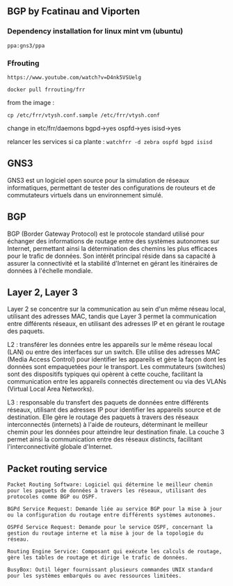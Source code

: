 ## BGP by Fcatinau and Viporten


### Dependency installation for linux mint vm (ubuntu)

`ppa:gns3/ppa`

### Ffrouting
`https://www.youtube.com/watch?v=D4nk5VSUelg`

`docker pull frrouting/frr`

from the image : 

`cp /etc/frr/vtysh.conf.sample /etc/frr/vtysh.conf`

change in etc/frr/daemons 
bgpd->yes
ospfd->yes
isisd->yes

relancer les services si ca plante : `watchfrr -d zebra ospfd bgpd isisd`


## GNS3 
GNS3 est un logiciel open source pour la simulation de réseaux informatiques, permettant de tester des configurations de routeurs et de commutateurs virtuels dans un environnement simulé.   

## BGP

BGP (Border Gateway Protocol) est le protocole standard utilisé pour échanger des informations de routage entre des systèmes autonomes sur Internet, permettant ainsi la détermination des chemins les plus efficaces pour le trafic de données. Son intérêt principal réside dans sa capacité à assurer la connectivité et la stabilité d'Internet en gérant les itinéraires de données à l'échelle mondiale.   
## Layer 2, Layer 3

 Layer 2 se concentre sur la communication au sein d'un même réseau local, utilisant des adresses MAC, tandis que Layer 3 permet la communication entre différents réseaux, en utilisant des adresses IP et en gérant le routage des paquets.   

L2 : transférer les données entre les appareils sur le même réseau local (LAN) ou entre des interfaces sur un switch. Elle utilise des adresses MAC (Media Access Control) pour identifier les appareils et gère la façon dont les données sont empaquetées pour le transport. Les commutateurs (switches) sont des dispositifs typiques qui opèrent à cette couche, facilitant la communication entre les appareils connectés directement ou via des VLANs (Virtual Local Area Networks).

L3 : responsable du transfert des paquets de données entre différents réseaux, utilisant des adresses IP pour identifier les appareils source et de destination. Elle gère le routage des paquets à travers des réseaux interconnectés (internets) à l'aide de routeurs, déterminant le meilleur chemin pour les données pour atteindre leur destination finale. La couche 3 permet ainsi la communication entre des réseaux distincts, facilitant l'interconnectivité globale d'Internet.

## Packet routing service

    Packet Routing Software: Logiciel qui détermine le meilleur chemin pour les paquets de données à travers les réseaux, utilisant des protocoles comme BGP ou OSPF.

    BGPd Service Request: Demande liée au service BGP pour la mise à jour ou la configuration du routage entre différents systèmes autonomes.

    OSPFd Service Request: Demande pour le service OSPF, concernant la gestion du routage interne et la mise à jour de la topologie du réseau.

    Routing Engine Service: Composant qui exécute les calculs de routage, gère les tables de routage et dirige le trafic de données.

    BusyBox: Outil léger fournissant plusieurs commandes UNIX standard pour les systèmes embarqués ou avec ressources limitées.
